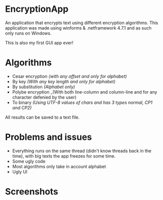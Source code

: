 # EncryptionApp
An application that encrypts text using different encryption algorithms. This application was made using winforms & .netframework 4.7.1 and as such only runs on Windows.

This is also my first GUI app ever! 

# Algorithms

- Cesar encryption _(with any offset and only for alphabet)_
- By key _(With any key length and only for alphabet)_
- By substitution _(Alphabet only)_
- Polybe encryption _(With both line-column and column-line and for any character defenied by the user)
- To binary _(Using UTF-8 values of chars and has 3 types normal, CP1 and CP2)_

All results can be saved to a text file.

# Problems and issues
- Everything runs on the same thread (didn't know threads back in the time), with big texts the app freezes for some time.
- Some ugly code
- Most algorithms only take in account alphabet
- Ugly UI

# Screenshots
